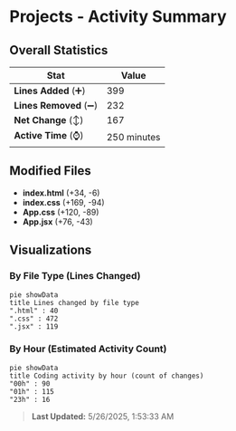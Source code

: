 # Projects - Activity Summary 

## Overall Statistics

| Stat                   | Value                                                             |
| ---------------------- | ----------------------------------------------------------------- |
| **Lines Added** (➕)   | 399                                          |
| **Lines Removed** (➖) | 232                                        |
| **Net Change** (↕)    | 167                |
| **Active Time** (⌚)   | 250 minutes |


## Modified Files
- **index.html** (+34, -6)
- **index.css** (+169, -94)
- **App.css** (+120, -89)
- **App.jsx** (+76, -43)

## Visualizations

### By File Type (Lines Changed)

```mermaid
pie showData
title Lines changed by file type
".html" : 40
".css" : 472
".jsx" : 119
```

### By Hour (Estimated Activity Count)

```mermaid
pie showData
title Coding activity by hour (count of changes)
"00h" : 90
"01h" : 115
"23h" : 16
```


> **Last Updated:** 5/26/2025, 1:53:33 AM